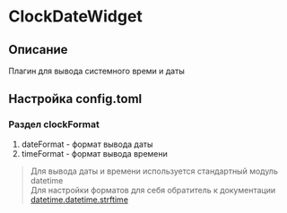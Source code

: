 # ClockDateWidget

## Описание

Плагин для вывода системного времи и даты

## Настройка config.toml

### Раздел clockFormat

1. dateFormat - формат вывода даты
2. timeFormat - формат вывода времени

> Для вывода даты и времени используется стандартный модуль datetime  
> Для настройки форматов для себя обратитель к документации [datetime.datetime.strftime](https://docs.python.org/3/library/datetime.html#format-codes)

